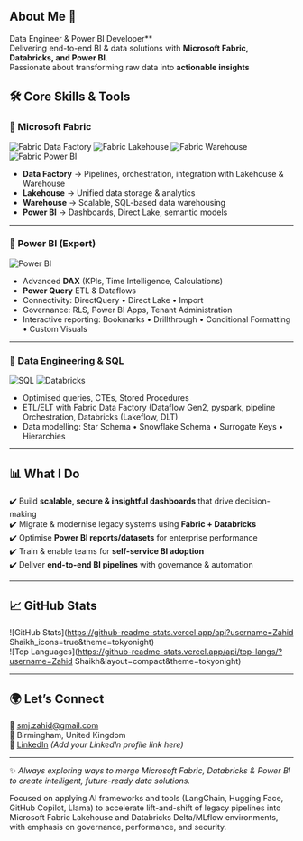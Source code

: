 ## About Me 👋

Data Engineer & Power BI Developer**  
Delivering end-to-end BI & data solutions with **Microsoft Fabric, Databricks, and Power BI**.  
Passionate about transforming raw data into **actionable insights**

## 🛠️ Core Skills & Tools  

### 🔹 Microsoft Fabric  
<p align="left">
  <img src="https://img.shields.io/badge/Fabric%20Data%20Factory-0078D4?logo=azure-data-factory&logoColor=white&style=for-the-badge" alt="Fabric Data Factory"/>
  <img src="https://img.shields.io/badge/Fabric%20Lakehouse-0078D4?logo=microsoftazure&logoColor=white&style=for-the-badge" alt="Fabric Lakehouse"/>
  <img src="https://img.shields.io/badge/Fabric%20Warehouse-0078D4?logo=microsoftsqlserver&logoColor=white&style=for-the-badge" alt="Fabric Warehouse"/>
  <img src="https://img.shields.io/badge/Fabric%20Power%20BI-F2C811?logo=powerbi&logoColor=black&style=for-the-badge" alt="Fabric Power BI"/>
</p>

- **Data Factory** → Pipelines, orchestration, integration with Lakehouse & Warehouse  
- **Lakehouse** → Unified data storage & analytics  
- **Warehouse** → Scalable, SQL-based data warehousing  
- **Power BI** → Dashboards, Direct Lake, semantic models  

---

### 🔹 Power BI (Expert)  
<p align="left">
  <img src="https://img.shields.io/badge/Power%20BI-DAX%20%7C%20Power%20Query-F2C811?logo=powerbi&logoColor=black&style=for-the-badge" alt="Power BI"/>
</p>

- Advanced **DAX** (KPIs, Time Intelligence, Calculations)  
- **Power Query** ETL & Dataflows  
- Connectivity: DirectQuery • Direct Lake • Import  
- Governance: RLS, Power BI Apps, Tenant Administration  
- Interactive reporting: Bookmarks • Drillthrough • Conditional Formatting • Custom Visuals  

---

### 🔹 Data Engineering & SQL  
<p align="left">
  <img src="https://img.shields.io/badge/SQL-Developer-blue?logo=microsoftsqlserver&logoColor=white&style=for-the-badge" alt="SQL"/>
  <img src="https://img.shields.io/badge/Databricks-Data%20Engineering-orange?logo=databricks&logoColor=white&style=for-the-badge" alt="Databricks"/>
</p>

- Optimised queries, CTEs, Stored Procedures  
- ETL/ELT with Fabric Data Factory (Dataflow Gen2, pyspark, pipeline Orchestration, Databricks (Lakeflow, DLT)  
- Data modelling: Star Schema • Snowflake Schema • Surrogate Keys • Hierarchies  

---

## 📊 What I Do  

✔️ Build **scalable, secure & insightful dashboards** that drive decision-making  
✔️ Migrate & modernise legacy systems using **Fabric + Databricks**  
✔️ Optimise **Power BI reports/datasets** for enterprise performance  
✔️ Train & enable teams for **self-service BI adoption**  
✔️ Deliver **end-to-end BI pipelines** with governance & automation  

---

## 📈 GitHub Stats  

![GitHub Stats](https://github-readme-stats.vercel.app/api?username=Zahid Shaikh_icons=true&theme=tokyonight)  
![Top Languages](https://github-readme-stats.vercel.app/api/top-langs/?username=Zahid Shaikh&layout=compact&theme=tokyonight)  

---

## 🌍 Let’s Connect  

📧 [smj.zahid@gmail.com](mailto:smj.zahid@gmail.com)  
📍 Birmingham, United Kingdom  
🔗 [LinkedIn](https://www.linkedin.com/in/mohammad-zahid-shaikh-17476715/) *(Add your LinkedIn profile link here)*  

---

✨ *Always exploring ways to merge Microsoft Fabric, Databricks & Power BI to create intelligent, future-ready data solutions.*  



Focused on applying AI frameworks and tools (LangChain, Hugging Face, GitHub Copilot, Llama) to accelerate lift-and-shift of legacy pipelines into Microsoft Fabric Lakehouse and Databricks Delta/MLflow environments, with emphasis on governance, performance, and security.
